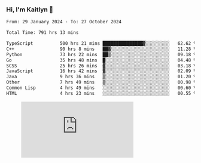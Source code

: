 ### Hi, I'm Kaitlyn 👋
<!--START_SECTION:waka-->

```txt
From: 29 January 2024 - To: 27 October 2024

Total Time: 791 hrs 13 mins

TypeScript          500 hrs 21 mins ███████████████▓░░░░░░░░░   62.62 %
C++                 90 hrs 8 mins   ██▓░░░░░░░░░░░░░░░░░░░░░░   11.28 %
Python              73 hrs 22 mins  ██▒░░░░░░░░░░░░░░░░░░░░░░   09.18 %
Go                  35 hrs 48 mins  █░░░░░░░░░░░░░░░░░░░░░░░░   04.48 %
SCSS                25 hrs 26 mins  ▓░░░░░░░░░░░░░░░░░░░░░░░░   03.18 %
JavaScript          16 hrs 42 mins  ▓░░░░░░░░░░░░░░░░░░░░░░░░   02.09 %
Java                9 hrs 36 mins   ▒░░░░░░░░░░░░░░░░░░░░░░░░   01.20 %
Other               7 hrs 49 mins   ▒░░░░░░░░░░░░░░░░░░░░░░░░   00.98 %
Common Lisp         4 hrs 49 mins   ░░░░░░░░░░░░░░░░░░░░░░░░░   00.60 %
HTML                4 hrs 23 mins   ░░░░░░░░░░░░░░░░░░░░░░░░░   00.55 %
```

<!--END_SECTION:waka-->

<figure><embed src="https://wakatime.com/share/@018d58bc-3d22-46c9-b2d7-4ed36fb8172d/243b5d9b-77cd-4133-89ff-dcc8f225fa18.svg"></embed></figure>
